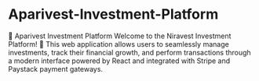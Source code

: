 # Aparivest-Investment-Platform
🌱 Aparivest Investment Platform Welcome to the Niravest Investment Platform! 🚀 This web application allows users to seamlessly manage investments, track their financial growth, and perform transactions through a modern interface powered by React and integrated with Stripe and Paystack payment gateways.
